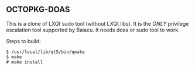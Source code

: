 ## OCTOPKG-DOAS

This is a clone of LXQt sudo tool (without LXQt libs). It is the *ONLY* privilege escalation tool supported by Baiacu.
It needs doas or sudo tool to work.

Steps to build:

```
$ /usr/local/lib/qt5/bin/qmake
$ make
# make install
```
